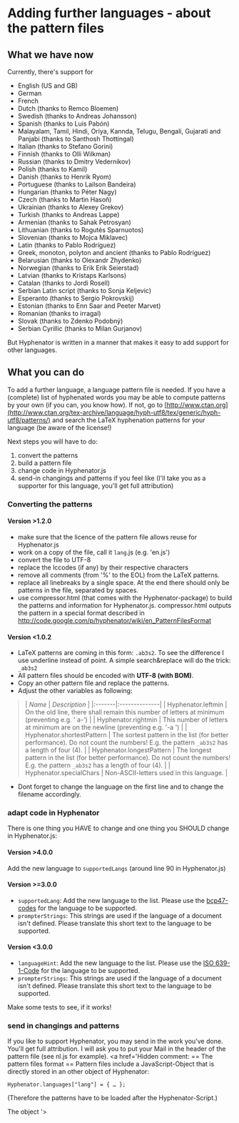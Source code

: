 # Adding further languages - about the pattern files #

## What we have now ##
Currently, there's support for
  * English (US and GB)
  * German
  * French
  * Dutch (thanks to Remco Bloemen)
  * Swedish (thanks to Andreas Johansson)
  * Spanish (thanks to Luis Pabón)
  * Malayalam, Tamil, Hindi, Oriya, Kannda, Telugu, Bengali, Gujarati and Panjabi (thanks to Santhosh Thottingal)
  * Italian (thanks to Stefano Gorini)
  * Finnish (thanks to Olli Wilkman)
  * Russian (thanks to Dmitry Vedernikov)
  * Polish (thanks to Kamil)
  * Danish (thanks to Henrik Ryom)
  * Portuguese (thanks to Lailson Bandeira)
  * Hungarian (thanks to Péter Nagy)
  * Czech  (thanks to Martin Hasoň)
  * Ukrainian (thanks to Alexey Grekov)
  * Turkish (thanks to Andreas Lappe)
  * Armenian (thanks to Sahak Petrosyan)
  * Lithuanian (thanks to Rogutės Sparnuotos)
  * Slovenian (thanks to Mojca Miklavec)
  * Latin (thanks to Pablo Rodríguez)
  * Greek, monoton, polyton and ancient (thanks to Pablo Rodríguez)
  * Belarusian (thanks to Olexandr Zhydenko)
  * Norwegian (thanks to Erik Erik Seierstad)
  * Latvian (thanks to Kristaps Karlsons)
  * Catalan (thanks to Jordi Rosell)
  * Serbian Latin script (thanks to Sonja Keljevic)
  * Esperanto (thanks to Sergio Pokrovskij)
  * Estonian (thanks to Enn Saar and Peeter Marvet)
  * Romanian (thanks to irragal)
  * Slovak (thanks to Zdenko Podobný)
  * Serbian Cyrillic (thanks to Milan Gurjanov)

But Hyphenator is written in a manner that makes it easy to add support for other languages.

## What you can do ##

To add a further language, a language pattern file is needed. If you have a (complete) list of hyphenated words you may be able to compute patterns by your own (if you can, you know how). If not, go to [http://www.ctan.org](http://www.ctan.org/tex-archive/language/hyph-utf8/tex/generic/hyph-utf8/patterns/) and search the LaTeX hyphenation patterns for your language (be aware of the license!)

Next steps you will have to do:
  1. convert the patterns
  1. build a pattern file
  1. change code in Hyphenator.js
  1. send-in changings and patterns if you feel like (I'll take you as a supporter for this language, you'll get full attribution)

### Converting the patterns ###

#### Version >1.2.0 ####
  * make sure that the licence of the pattern file allows reuse for Hyphenator.js
  * work on a copy of the file, call it `lang`.js (e.g. 'en.js')
  * convert the file to UTF-8
  * replace the lccodes (if any) by their respective characters
  * remove all comments (from '%' to the EOL) from the LaTeX patterns.
  * replace all linebreaks by a single space. At the end there should only be patterns in the file, separated by spaces.
  * use compressor.html (that comes with the Hyphenator-package) to build the patterns and information for Hyphenator.js. compressor.html outputs the pattern in a special format described in http://code.google.com/p/hyphenator/wiki/en_PatternFilesFormat

#### Version <1.0.2 ####
  * LaTeX patterns are coming in this form: `.ab3s2`. To see the difference I use underline instead of point. A simple search&replace will do the trick: `_ab3s2`
  * All pattern files should be encoded with **UTF-8 (with BOM)**.
  * Copy an other pattern file and replace the patterns.
  * Adjust the other variables as following:
> | _Name_ | _Description_ |
|:-------|:--------------|
> | Hyphenator.leftmin | On the old line, there shall remain this number of letters at minimum (preventing e.g. '  a-') |
> | Hyphenator.rightmin | This number of letters at minimum are on the newline (preventing e.g. '-a ') |
> | Hyphenator.shortestPattern | The sortest pattern in the list (for better performance). Do not count the numbers! E.g. the pattern `_ab3s2` has a length of four (4). |
> | Hyphenator.longestPattern | The longest pattern in the list (for better performance). Do not count the numbers! E.g. the pattern `_ab3s2` has a length of four (4). |
> | Hyphenator.specialChars | Non-ASCII-letters used in this language. |
  * Dont forget to change the language on the first line and to change the filename accordingly.

### adapt code in Hyphenator ###
There is one thing you HAVE to change and one thing you SHOULD change in Hyphenator.js:
#### Version >4.0.0 ####
Add the new language to `supportedLangs` (around line 90 in Hyphenator.js)
#### Version >=3.0.0 ####
  * `supportedLang`: Add the new language to the list. Please use the [bcp47-codes](http://www.rfc-editor.org/rfc/bcp/bcp47.txt) for the language to be supported.
  * `prompterStrings`: This strings are used if the language of a document isn't defined. Please translate this short text to the language to be supported.

#### Version <3.0.0 ####
  * `languageHint`: Add the new language to the list. Please use the [ISO 639-1-Code](http://en.wikipedia.org/wiki/List_of_ISO_639-1_codes) for the language to be supported.
  * `prompterStrings`: This strings are used if the language of a document isn't defined. Please translate this short text to the language to be supported.

Make some tests to see, if it works!

### send in changings and patterns ###
If you like to support Hyphenator, you may send in the work you've done. You'll get full attribution. I will ask you to put your Mail in the header of the pattern file (see nl.js for example).
<a href='Hidden comment: 
== The pattern files format ==
Pattern files include a JavaScript-Object that is directly stored in an other object of Hyphenator:
```
Hyphenator.languages["lang"] = { … };
```
(Therefore the patterns have to be loaded after the Hyphenator-Script.)

The object
'></a>